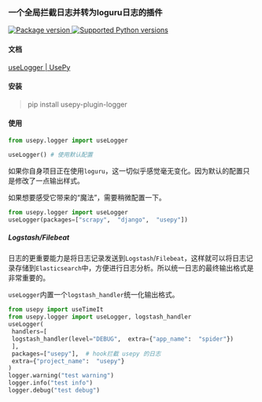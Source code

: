 ### 一个全局拦截日志并转为loguru日志的插件

<a href="https://pypi.org/project/usepy-plugin-logger" target="_blank">
    <img src="https://img.shields.io/pypi/v/usepy-plugin-logger.svg" alt="Package version">
</a>

<a href="https://pypi.org/project/usepy-plugin-logger" target="_blank">
    <img src="https://img.shields.io/pypi/pyversions/usepy-plugin-logger.svg" alt="Supported Python versions">
</a>

#### 文档

[useLogger | UsePy](https://usepy.code05.com/api/logger.html) 

#### 安装

> pip install usepy-plugin-logger

#### 使用

```python
from usepy.logger import useLogger

useLogger() # 使用默认配置

```

如果你自身项目正在使用`loguru`，这一切似乎感觉毫无变化。因为默认的配置只是修改了一点输出样式。

如果想要感受它带来的“魔法”，需要稍微配置一下。

```python
from usepy.logger import useLogger
useLogger(packages=["scrapy",  "django",  "usepy"]) 

```

##### Logstash/Filebeat

日志的更重要能力是将日志记录发送到`Logstash`/`Filebeat`，这样就可以将日志记录存储到`Elasticsearch`中，方便进行日志分析。所以统一日志的最终输出格式是非常重要的。

`useLogger`内置一个`logstash_handler`统一化输出格式。

```python
from usepy import useTimeIt
from usepy.logger import useLogger, logstash_handler
useLogger(
 handlers=[
 logstash_handler(level="DEBUG",  extra={"app_name":  "spider"})
 ],
 packages=["usepy"],  # hook拦截 usepy 的日志
 extra={"project_name":  "usepy"}
)
logger.warning("test warning")
logger.info("test info")
logger.debug("test debug")

```


